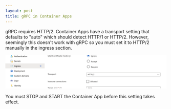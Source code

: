 ```yaml
---
layout: post
title: gRPC in Container Apps
---
```


gRPC requires HTTP/2. Container Apps have a transport setting that defaults to "auto" which should detect HTTP/1 or HTTP/2. However, seemingly this doesn't work with gRPC so you must set it to HTTP/2 manually in the ingress section.

![ingress transport](/assets/ingress-transport.png)

You must STOP and START the Container App before this setting takes effect.
